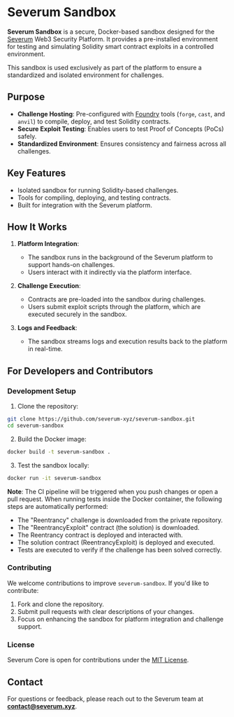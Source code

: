 # Severum Sandbox

**Severum Sandbox** is a secure, Docker-based sandbox designed for the [Severum](https://severum.xyz/) Web3 Security Platform. It provides a pre-installed environment for testing and simulating Solidity smart contract exploits in a controlled environment.

This sandbox is used exclusively as part of the platform to ensure a standardized and isolated environment for challenges.

## Purpose

- **Challenge Hosting**: Pre-configured with [Foundry](https://github.com/foundry-rs/foundry) tools (`forge`, `cast`, and `anvil`) to compile, deploy, and test Solidity contracts.
- **Secure Exploit Testing**: Enables users to test Proof of Concepts (PoCs) safely.
- **Standardized Environment**: Ensures consistency and fairness across all challenges.

## Key Features

- Isolated sandbox for running Solidity-based challenges.
- Tools for compiling, deploying, and testing contracts.
- Built for integration with the Severum platform.

## How It Works

1. **Platform Integration**:
   - The sandbox runs in the background of the Severum platform to support hands-on challenges.
   - Users interact with it indirectly via the platform interface.
   
2. **Challenge Execution**:
   - Contracts are pre-loaded into the sandbox during challenges.
   - Users submit exploit scripts through the platform, which are executed securely in the sandbox.

3. **Logs and Feedback**:
   - The sandbox streams logs and execution results back to the platform in real-time.

## For Developers and Contributors

### Development Setup
1. Clone the repository:
```bash
git clone https://github.com/severum-xyz/severum-sandbox.git
cd severum-sandbox
```

2. Build the Docker image:
```bash
docker build -t severum-sandbox .
```

3. Test the sandbox locally:
```bash
docker run -it severum-sandbox
```

**Note**: The CI pipeline will be triggered when you push changes or open a pull request. When running tests inside the Docker container, the following steps are automatically performed:

- The "Reentrancy" challenge is downloaded from the private repository.
- The "ReentrancyExploit" contract (the solution) is downloaded.
- The Reentrancy contract is deployed and interacted with.
- The solution contract (ReentrancyExploit) is deployed and executed.
- Tests are executed to verify if the challenge has been solved correctly.

### Contributing
We welcome contributions to improve `severum-sandbox`. If you'd like to contribute:
1. Fork and clone the repository.
2. Submit pull requests with clear descriptions of your changes.
3. Focus on enhancing the sandbox for platform integration and challenge support.

### License

Severum Core is open for contributions under the [MIT License](LICENSE).

## Contact

For questions or feedback, please reach out to the Severum team at **contact@severum.xyz**.
